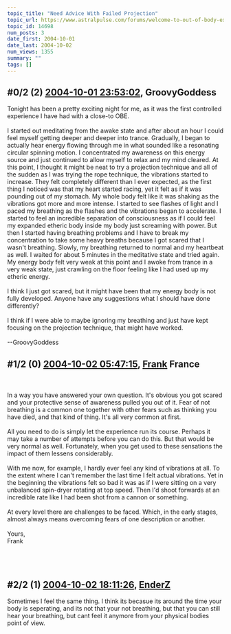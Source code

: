 ```yaml
---
topic_title: "Need Advice With Failed Projection"
topic_url: https://www.astralpulse.com/forums/welcome-to-out-of-body-experiences!/need-advice-with-failed-projection
topic_id: 14698
num_posts: 3
date_first: 2004-10-01
date_last: 2004-10-02
num_views: 1355
summary: ""
tags: []
---
```


## \#0/2 (2) [2004-10-01 23:53:02](https://www.astralpulse.com/forums/index.php?msg=129561), GroovyGoddess  ##
<section>
Tonight has been a pretty exciting night for me, as it was the first controlled experience I have had with a close-to OBE.
<br>
<br>
I started out meditating from the awake state and after about an hour I could feel myself getting deeper and deeper into trance. Gradually, I began to actually hear energy flowing through me in what sounded like a resonating circular spinning motion. I concentrated my awareness on this energy source and just continued to allow myself to relax and my mind cleared. At this point, I thought it might be neat to try a projection technique and all of the sudden as I was trying the rope technique, the vibrations started to increase. They felt completely different than I ever expected, as the first thing I noticed was that my heart started racing, yet it felt as if it was pounding out of my stomach. My whole body felt like it was shaking as the vibrations got more and more intense. I started to see flashes of light and I paced my breathing as the flashes and the vibrations began to accelerate. I started to feel an incredible separation of consciousness as if I could feel my expanded etheric body inside my body just screaming with power. But then I started having breathing problems and I have to break my concentration to take some heavy breaths because I got scared that I wasn't breathing. Slowly, my breathing returned to normal and my heartbeat as well. I waited for about 5 minutes in the meditative state and tried again. My energy body felt very weak at this point and I awoke from trance in a very weak state, just crawling on the floor feeling like I had used up my etheric energy.
<br>
<br>
I think I just got scared, but it might have been that my energy body is not fully developed. Anyone have any suggestions what I should have done differently?
<br>
<br>
I think if I were able to maybe ignoring my breathing and just have kept focusing on the projection technique, that might have worked.
<br>
<br>
--GroovyGoddess
<br>
</section>

## \#1/2 (0) [2004-10-02 05:47:15](https://www.astralpulse.com/forums/index.php?msg=115686), [Frank](https://www.astralpulse.com/forums/profile/?u=359) France ##
<section>
<br>
<br>
In a way you have answered your own question. It's obvious you got scared and your protective sense of awareness pulled you out of it. Fear of not breathing is a common one together with other fears such as thinking you have died, and that kind of thing. It's all very common at first.
<br>
<br>
All you need to do is simply let the experience run its course. Perhaps it may take a number of attempts before you can do this. But that would be very normal as well. Fortunately, when you get used to these sensations the impact of them lessens considerably.
<br>
<br>
With me now, for example, I hardly ever feel any kind of vibrations at all. To the extent where I can't remember the last time I felt actual vibrations. Yet in the beginning the vibrations felt so bad it was as if I were sitting on a very unbalanced spin-dryer rotating at top speed. Then I'd shoot forwards at an incredible rate like I had been shot from a cannon or something.
<br>
<br>
At every level there are challenges to be faced. Which, in the early stages, almost always means overcoming fears of one description or another.
<br>
<br>
Yours,
<br>
Frank
<br>
<br>
<br>
<br>
</section>

## \#2/2 (1) [2004-10-02 18:11:26](https://www.astralpulse.com/forums/index.php?msg=115723), [EnderZ](https://www.astralpulse.com/forums/profile/?u=7025)  ##
<section>
Sometimes I feel the same thing. I think its becasue its around the time your body is seperating, and its not that your not breathing, but that you can still hear your breathing, but cant feel it anymore from your physical bodies point of view.
</section>